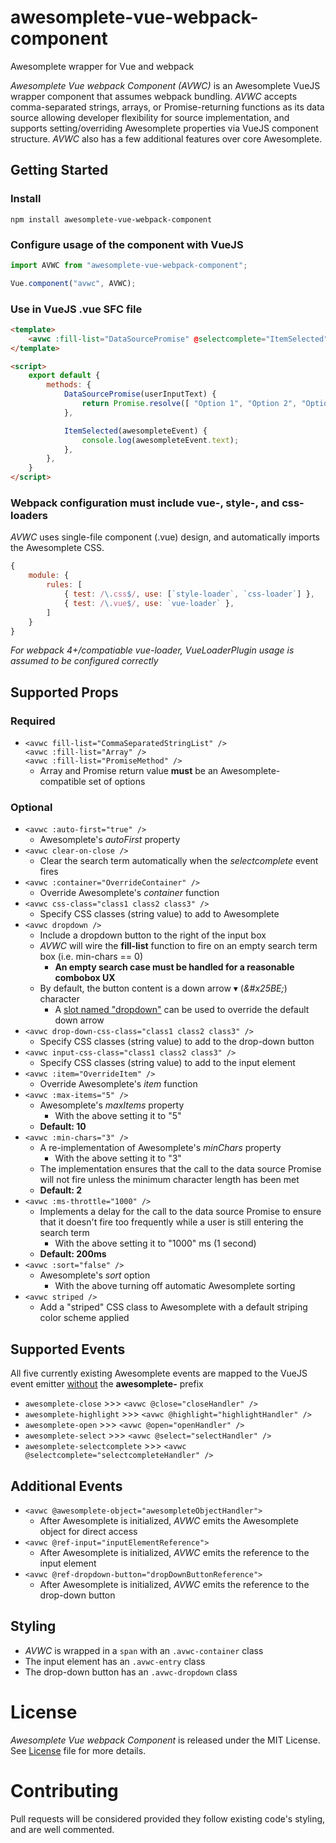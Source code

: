 # awesomplete-vue-webpack-component
Awesomplete wrapper for Vue and webpack

*Awesomplete Vue webpack Component (AVWC)* is an Awesomplete VueJS wrapper component that assumes webpack bundling.
*AVWC* accepts comma-separated strings, arrays, or Promise-returning functions as its data source allowing developer flexibility for source implementation, and supports setting/overriding Awesomplete properties via VueJS component structure.
*AVWC* also has a few additional features over core Awesomplete.

## Getting Started

### Install

```npm install awesomplete-vue-webpack-component```

### Configure usage of the component with VueJS
```javascript
import AVWC from "awesomplete-vue-webpack-component";

Vue.component("avwc", AVWC);
```

### Use in VueJS .vue SFC file

```html
<template>
    <avwc :fill-list="DataSourcePromise" @selectcomplete="ItemSelected"></avwc>
</template>

<script>
    export default {
        methods: {
            DataSourcePromise(userInputText) {
                return Promise.resolve([ "Option 1", "Option 2", "Option 3" ]);
            },

            ItemSelected(awesompleteEvent) {
                console.log(awesompleteEvent.text);
            },
        },
    }
</script>
```

### Webpack configuration must include vue-, style-, and css- loaders

*AVWC* uses single-file component (.vue) design, and automatically imports the Awesomplete CSS.


```javascript
{
    module: {
        rules: [
            { test: /\.css$/, use: [`style-loader`, `css-loader`] },
            { test: /\.vue$/, use: `vue-loader` },
        ]
    }
}
```
*For webpack 4+/compatiable vue-loader, VueLoaderPlugin usage is assumed to be configured correctly*

## Supported Props

### Required

+ ```<avwc fill-list="CommaSeparatedStringList" />```  
```<avwc :fill-list="Array" />```  
```<avwc :fill-list="PromiseMethod" />```
    + Array and Promise return value **must** be an Awesomplete-compatible set of options

### Optional

+ ```<avwc :auto-first="true" />```
    + Awesomplete's *autoFirst* property
+ ```<avwc clear-on-close />```
    + Clear the search term automatically when the *selectcomplete* event fires
+ ```<avwc :container="OverrideContainer" />```
    + Override Awesomplete's *container* function
+ ```<avwc css-class="class1 class2 class3" />```
    + Specify CSS classes (string value) to add to Awesomplete
+ ```<avwc dropdown />```
    + Include a dropdown button to the right of the input box
    + *AVWC* will wire the **fill-list** function to fire on an empty search term box (i.e. min-chars == 0)
        + **An empty search case must be handled for a reasonable combobox UX**
    + By default, the button content is a down arrow &#x25BE; (*&amp;#x25BE;*) character
        + A [slot named "dropdown"](https://vuejs.org/v2/guide/components-slots.html#Named-Slots) can be used to override the default down arrow
+ ```<avwc drop-down-css-class="class1 class2 class3" />```
    + Specify CSS classes (string value) to add to the drop-down button
+ ```<avwc input-css-class="class1 class2 class3" />```
    + Specify CSS classes (string value) to add to the input element
+ ```<avwc :item="OverrideItem" />```
    + Override Awesomplete's *item* function
+ ```<avwc :max-items="5" />```
    + Awesomplete's *maxItems* property
        + With the above setting it to "5"
    + **Default: 10**
+ ```<avwc :min-chars="3" />```
    + A re-implementation of Awesomplete's *minChars* property
        + With the above setting it to "3"
    + The implementation ensures that the call to the data source Promise will not fire unless the minimum character length has been met
    + **Default: 2**
+ ```<avwc :ms-throttle="1000" />```
    + Implements a delay for the call to the data source Promise to ensure that it doesn't fire too frequently while a user is still entering the search term
        + With the above setting it to "1000" ms (1 second)
    + **Default: 200ms**
+ ```<avwc :sort="false" />```
    + Awesomplete's *sort* option
        + With the above turning off automatic Awesomplete sorting
+ ```<avwc striped />```
    + Add a "striped" CSS class to Awesomplete with a default striping color scheme applied

## Supported Events

All five currently existing Awesomplete events are mapped to the VueJS event emitter <u>without</u> the **awesomplete-** prefix
+ ```awesomplete-close``` >>> ```<avwc @close="closeHandler" />```
+ ```awesomplete-highlight``` >>> ```<avwc @highlight="highlightHandler" />```
+ ```awesomplete-open``` >>> ```<avwc @open="openHandler" />```
+ ```awesomplete-select``` >>> ```<avwc @select="selectHandler" />```
+ ```awesomplete-selectcomplete``` >>> ```<avwc @selectcomplete="selectcompleteHandler" />```

## Additional Events

+ ```<avwc @awesomplete-object="awesompleteObjectHandler">```
    + After Awesomplete is initialized, *AVWC* emits the Awesomplete object for direct access
+ ```<avwc @ref-input="inputElementReference">```
    + After Awesomplete is initialized, *AVWC* emits the reference to the input element
+ ```<avwc @ref-dropdown-button="dropDownButtonReference">```
    + After Awesomplete is initialized, *AVWC* emits the reference to the drop-down button

## Styling
+ *AVWC* is wrapped in a ```span``` with an ```.avwc-container``` class
+ The input element has an ```.avwc-entry``` class
+ The drop-down button has an ```.avwc-dropdown``` class

# License

*Awesomplete Vue webpack Component* is released under the MIT License.
See [License](./License.md) file for more details.

# Contributing

Pull requests will be considered provided they follow existing code's styling, and are well commented.
